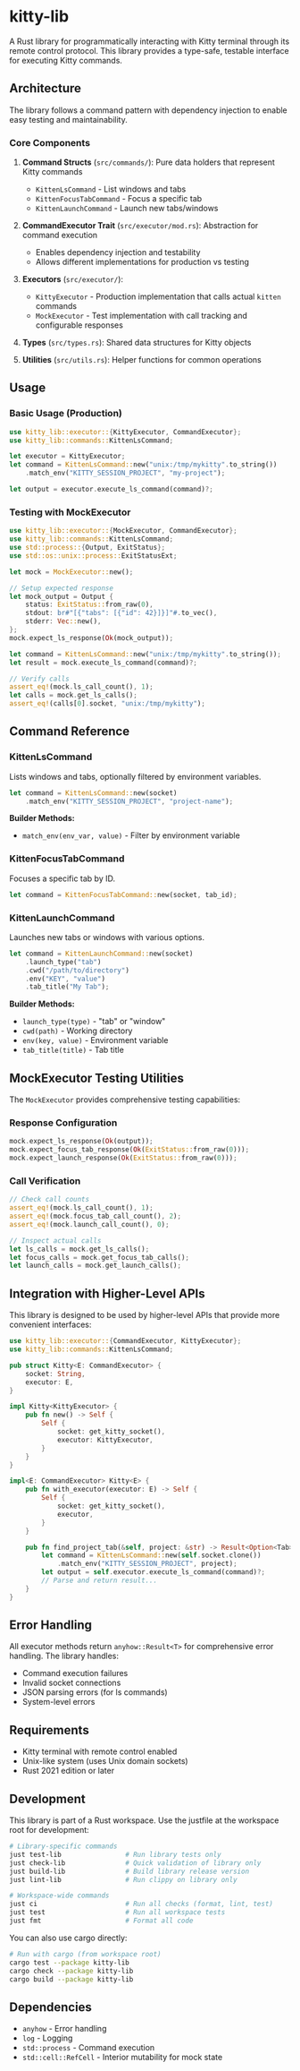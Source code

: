 # kitty-lib

A Rust library for programmatically interacting with Kitty terminal through its remote control protocol. This library provides a type-safe, testable interface for executing Kitty commands.

## Architecture

The library follows a command pattern with dependency injection to enable easy testing and maintainability.

### Core Components

1. **Command Structs** (`src/commands/`): Pure data holders that represent Kitty commands
   - `KittenLsCommand` - List windows and tabs
   - `KittenFocusTabCommand` - Focus a specific tab  
   - `KittenLaunchCommand` - Launch new tabs/windows

2. **CommandExecutor Trait** (`src/executor/mod.rs`): Abstraction for command execution
   - Enables dependency injection and testability
   - Allows different implementations for production vs testing

3. **Executors** (`src/executor/`):
   - `KittyExecutor` - Production implementation that calls actual `kitten` commands
   - `MockExecutor` - Test implementation with call tracking and configurable responses

4. **Types** (`src/types.rs`): Shared data structures for Kitty objects
5. **Utilities** (`src/utils.rs`): Helper functions for common operations

## Usage

### Basic Usage (Production)

```rust
use kitty_lib::executor::{KittyExecutor, CommandExecutor};
use kitty_lib::commands::KittenLsCommand;

let executor = KittyExecutor;
let command = KittenLsCommand::new("unix:/tmp/mykitty".to_string())
    .match_env("KITTY_SESSION_PROJECT", "my-project");

let output = executor.execute_ls_command(command)?;
```

### Testing with MockExecutor

```rust
use kitty_lib::executor::{MockExecutor, CommandExecutor};
use kitty_lib::commands::KittenLsCommand;
use std::process::{Output, ExitStatus};
use std::os::unix::process::ExitStatusExt;

let mock = MockExecutor::new();

// Setup expected response
let mock_output = Output {
    status: ExitStatus::from_raw(0),
    stdout: br#"[{"tabs": [{"id": 42}]}]"#.to_vec(),
    stderr: Vec::new(),
};
mock.expect_ls_response(Ok(mock_output));

let command = KittenLsCommand::new("unix:/tmp/mykitty".to_string());
let result = mock.execute_ls_command(command)?;

// Verify calls
assert_eq!(mock.ls_call_count(), 1);
let calls = mock.get_ls_calls();
assert_eq!(calls[0].socket, "unix:/tmp/mykitty");
```

## Command Reference

### KittenLsCommand

Lists windows and tabs, optionally filtered by environment variables.

```rust
let command = KittenLsCommand::new(socket)
    .match_env("KITTY_SESSION_PROJECT", "project-name");
```

**Builder Methods:**

- `match_env(env_var, value)` - Filter by environment variable

### KittenFocusTabCommand

Focuses a specific tab by ID.

```rust
let command = KittenFocusTabCommand::new(socket, tab_id);
```

### KittenLaunchCommand

Launches new tabs or windows with various options.

```rust
let command = KittenLaunchCommand::new(socket)
    .launch_type("tab")
    .cwd("/path/to/directory")
    .env("KEY", "value")
    .tab_title("My Tab");
```

**Builder Methods:**

- `launch_type(type)` - "tab" or "window"
- `cwd(path)` - Working directory
- `env(key, value)` - Environment variable
- `tab_title(title)` - Tab title

## MockExecutor Testing Utilities

The `MockExecutor` provides comprehensive testing capabilities:

### Response Configuration

```rust
mock.expect_ls_response(Ok(output));
mock.expect_focus_tab_response(Ok(ExitStatus::from_raw(0)));
mock.expect_launch_response(Ok(ExitStatus::from_raw(0)));
```

### Call Verification

```rust
// Check call counts
assert_eq!(mock.ls_call_count(), 1);
assert_eq!(mock.focus_tab_call_count(), 2);
assert_eq!(mock.launch_call_count(), 0);

// Inspect actual calls
let ls_calls = mock.get_ls_calls();
let focus_calls = mock.get_focus_tab_calls();
let launch_calls = mock.get_launch_calls();
```

## Integration with Higher-Level APIs

This library is designed to be used by higher-level APIs that provide more convenient interfaces:

```rust
use kitty_lib::executor::{CommandExecutor, KittyExecutor};
use kitty_lib::commands::KittenLsCommand;

pub struct Kitty<E: CommandExecutor> {
    socket: String,
    executor: E,
}

impl Kitty<KittyExecutor> {
    pub fn new() -> Self {
        Self {
            socket: get_kitty_socket(),
            executor: KittyExecutor,
        }
    }
}

impl<E: CommandExecutor> Kitty<E> {
    pub fn with_executor(executor: E) -> Self {
        Self {
            socket: get_kitty_socket(),
            executor,
        }
    }

    pub fn find_project_tab(&self, project: &str) -> Result<Option<Tab>> {
        let command = KittenLsCommand::new(self.socket.clone())
            .match_env("KITTY_SESSION_PROJECT", project);
        let output = self.executor.execute_ls_command(command)?;
        // Parse and return result...
    }
}
```

## Error Handling

All executor methods return `anyhow::Result<T>` for comprehensive error handling. The library handles:

- Command execution failures
- Invalid socket connections
- JSON parsing errors (for ls commands)
- System-level errors

## Requirements

- Kitty terminal with remote control enabled
- Unix-like system (uses Unix domain sockets)
- Rust 2021 edition or later

## Development

This library is part of a Rust workspace. Use the justfile at the workspace root for development:

```bash
# Library-specific commands
just test-lib                # Run library tests only  
just check-lib               # Quick validation of library only
just build-lib               # Build library release version
just lint-lib                # Run clippy on library only

# Workspace-wide commands
just ci                      # Run all checks (format, lint, test)
just test                    # Run all workspace tests
just fmt                     # Format all code
```

You can also use cargo directly:

```bash
# Run with cargo (from workspace root)
cargo test --package kitty-lib
cargo check --package kitty-lib
cargo build --package kitty-lib
```

## Dependencies

- `anyhow` - Error handling
- `log` - Logging  
- `std::process` - Command execution
- `std::cell::RefCell` - Interior mutability for mock state
